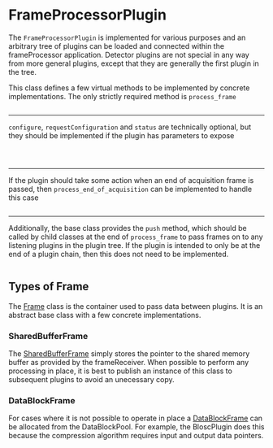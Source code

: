 # FrameProcessorPlugin

The `FrameProcessorPlugin` is implemented for various purposes and an arbitrary tree of
plugins can be loaded and connected within the frameProcessor application. Detector
plugins are not special in any way from more general plugins, except that they are
generally the first plugin in the tree.

This class defines a few virtual methods to be implemented by concrete implementations.
The only strictly required method is `process_frame`

```{doxygenfunction} FrameProcessor::FrameProcessorPlugin::process_frame
```

----------------------------------------------------------------------------------------

`configure`, `requestConfiguration` and `status` are technically optional, but they
should be implemented if the plugin has parameters to expose

```{doxygenfunction} FrameProcessor::FrameProcessorPlugin::configure
```
```{doxygenfunction} FrameProcessor::FrameProcessorPlugin::requestConfiguration
```
```{doxygenfunction} FrameProcessor::FrameProcessorPlugin::status
```

----------------------------------------------------------------------------------------

If the plugin should take some action when an end of acquisition frame is passed, then
`process_end_of_acquisition` can be implemented to handle this case

```{doxygenfunction} FrameProcessor::FrameProcessorPlugin::process_end_of_acquisition
```

----------------------------------------------------------------------------------------

Additionally, the base class provides the `push` method, which should be called by child
classes at the end of `process_frame` to pass frames on to any listening plugins in the
plugin tree. If the plugin is intended to only be at the end of a plugin chain, then
this does not need to be implemented.

```{doxygenfunction} FrameProcessor::FrameProcessorPlugin::push(boost::shared_ptr<Frame> frame)
```

## Types of Frame

The [Frame](../../reference/api/frame_processor/frame.md) class is the
container used to pass data between plugins. It is an abstract base class with a few
concrete implementations.

### SharedBufferFrame

The [SharedBufferFrame](../../reference/api/frame_processor/frame.md#sharedbufferframe)
simply stores the pointer to the shared memory buffer as provided by the frameReceiver.
When possible to perform any processing in place, it is best to publish an instance of
this class to subsequent plugins to avoid an unecessary copy.

### DataBlockFrame

For cases where it is not possible to operate in place a
[DataBlockFrame](../../reference/api/frame_processor/frame.md#datablockframe)
can be allocated from the DataBlockPool. For example, the BloscPlugin does this because
the compression algorithm requires input and output data pointers.
